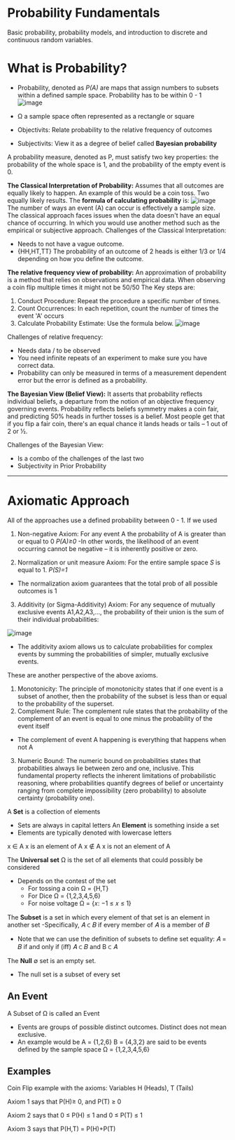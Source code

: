 # Probability Fundamentals 
Basic probability, probability models, and introduction to discrete and continuous random variables.

# What is Probability?
- Probability, denoted as *P(A)* are maps that assign numbers to subsets within a defined sample space. Probability has to be within 0 - 1 
![image](https://github.com/user-attachments/assets/853750dc-b70a-4f25-87de-9a0c3134fe60)

- Ω a sample space often represented as a rectangle or square
- Objectivits: Relate probability to the relative frequency of outcomes
- Subjectivits: View it as a degree of belief called **Bayesian probability**

 A probability measure, denoted as P, must satisfy two key properties: the probability of the whole space is 1, and the probability of the empty event is 0.

**The Classical Interpretation of Probability:** Assumes that all outcomes are equally likely to happen. An example of this would be a coin toss. Two equally likely results. The **formula of calculating probability** is: 
![image](https://github.com/user-attachments/assets/41a5137c-da95-4dc0-a4c8-f54d63a91225)
The number of ways an event (A) can occur is effectively a sample size. The classical approach faces issues when the data doesn't have an equal chance of occurring. In which you would use another method such as the empirical or subjective approach. 
Challenges of the Classical Interpretation:
- Needs to not have a vague outcome.
- {HH,HT,TT} The probability of an outcome of 2 heads is either 1/3 or 1/4 depending on how you define the outcome.

**The relative frequency view of probability:** An approximation of probability is a method that relies on observations and empirical data. When observing a coin flip multiple times it might not be 50/50
The Key steps are:
1. Conduct Procedure: Repeat the procedure a specific number of times.
2. Count Occurrences: In each repetition, count the number of times the event 'A' occurs
3. Calculate Probability Estimate: Use the formula below.
![image](https://github.com/user-attachments/assets/e4117944-013a-45a0-960f-dfabc51ec777)

Challenges of relative frequency:
- Needs data / to be observed
- You need infinite repeats of an experiment to make sure you have correct data.
- Probability can only be measured in terms of a measurement dependent error but the error is defined as a probability.
  
**The Bayesian View (Belief View):** 
It asserts that probability reflects individual beliefs, a departure from the notion of an objective frequency governing events. Probability reflects beliefs symmetry makes a coin fair, and predicting 50% heads in further tosses is a belief. Most people get that if you flip a fair coin, there's an equal chance it lands heads or tails – 1 out of 2 or ½.

Challenges of the Bayesian View:
- Is a combo of the challenges of the last two
- Subjectivity in Prior Probability
---
# Axiomatic Approach
All of the approaches use a defined probability between 0 - 1.
If we used 

1. Non-negative Axiom: For any event A the probability of A is greater than or equal to 0 *P(A)≥0*
 -In other words, the likelihood of an event occurring cannot be negative – it is inherently positive or zero.

2. Normalization or unit measure Axiom: For the entire sample space *S* is equal to 1. *P(S)=1*
 - The normalization axiom guarantees that the total prob of all possible outcomes is 1

3. Additivity (or Sigma-Additivity) Axiom: For any sequence of mutually exclusive events A1,A2,A3,..., the probability of their union is the sum of their individual probabilities:
   
![image](https://github.com/user-attachments/assets/071fd805-c89f-4e42-a5f7-2ecb64890ea2)

 - The additivity axiom allows us to calculate probabilities for complex events by summing the probabilities of simpler, mutually exclusive events.

These are another perspective of the above axioms. 

1. Monotonicity: The principle of monotonicity states that if one event is a subset of another, then the probability of the subset is less than or equal to the probability of the superset.
2. Complement Rule: The complement rule states that the probability of the complement of an event is equal to one minus the probability of the event itself
 - The complement of event A happening is everything that happens when not A
3. Numeric Bound: The numeric bound on probabilities states that probabilities always lie between zero and one, inclusive. This fundamental property reflects the inherent limitations of probabilistic reasoning, where probabilities quantify degrees of belief or uncertainty ranging from complete impossibility (zero probability) to absolute certainty (probability one).

A **Set** is a collection of elements
 - Sets are always in capital letters
An **Element** is something inside a set
 - Elements are typically denoted with lowercase letters

x ∈ A x is an element of A 
x ∉ A x is not an element of A

The **Universal set** Ω is the set of all elements that could possibly be considered
 - Depends on the contest of the set
   - For tossing a coin Ω = {H,T}
   - For Dice Ω = {1,2,3,4,5,6}
   - For noise voltage Ω = {𝑥: −1 ≤ 𝑥 ≤ 1}

The **Subset** is a set in which every element of that set is an element in another set
 -Specifically, 𝐴 ⊂ 𝐵 if every member of 𝐴 is a member of 𝐵
  - Note that we can use the definition of subsets to define set equality: 𝐴 = 𝐵 if and only if (iff) 𝐴 ⊂ 𝐵 and B ⊂ 𝐴

The **Null** ∅ set is an empty set.
 - The null set is a subset of every set

## An Event

A Subset of Ω is called an Event
- Events are groups of possible distinct outcomes. Distinct does not mean exclusive.
 - An example would be A = {1,2,6} B = {4,3,2} are said to be events defined by the sample space Ω = {1,2,3,4,5,6}
































## Examples
Coin Flip example with the axioms:
Variables H (Heads), T (Tails)

Axiom 1 says that P(H)≥ 0, and P(T) ≥ 0 

Axiom 2 says that 0 ≤ P(H) ≤ 1 and  0 ≤ P(T) ≤ 1

Axiom 3 says that P(H,T) = P(H)+P(T)

